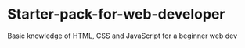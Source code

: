 # Starter-pack-for-web-developer
Basic knowledge of HTML, CSS and JavaScript for a beginner web dev
